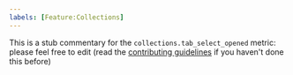 ```yaml
---
labels: [Feature:Collections]
---
```


This is a stub commentary for the `collections.tab_select_opened` metric: please feel free to edit (read the
[contributing guidelines](https://github.com/mozilla/glean-annotations/blob/main/CONTRIBUTING.md)
if you haven't done this before)
